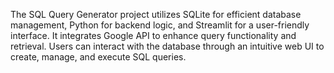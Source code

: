 The SQL Query Generator project utilizes SQLite for efficient database management, Python for backend logic, and Streamlit for a user-friendly interface. It integrates Google API to enhance query functionality and retrieval. Users can interact with the database through an intuitive web UI to create, manage, and execute SQL queries.

